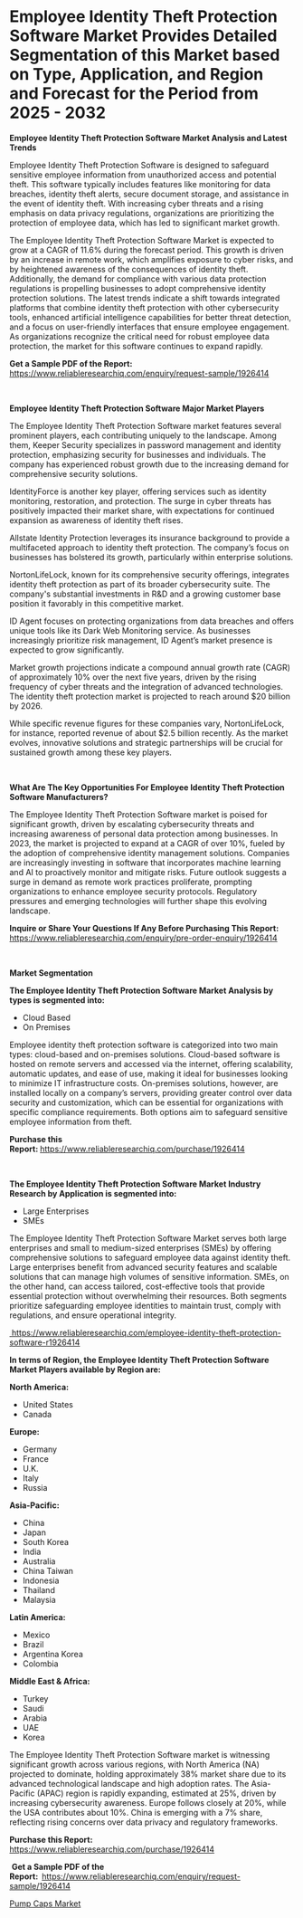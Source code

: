 <p><h1>Employee Identity Theft Protection Software Market Provides Detailed Segmentation of this Market based on Type, Application, and Region and Forecast for the Period from 2025 - 2032</h1></p><p><strong>Employee Identity Theft Protection Software Market Analysis and Latest Trends</strong></p>
<p><p>Employee Identity Theft Protection Software is designed to safeguard sensitive employee information from unauthorized access and potential theft. This software typically includes features like monitoring for data breaches, identity theft alerts, secure document storage, and assistance in the event of identity theft. With increasing cyber threats and a rising emphasis on data privacy regulations, organizations are prioritizing the protection of employee data, which has led to significant market growth.</p><p>The Employee Identity Theft Protection Software Market is expected to grow at a CAGR of 11.6% during the forecast period. This growth is driven by an increase in remote work, which amplifies exposure to cyber risks, and by heightened awareness of the consequences of identity theft. Additionally, the demand for compliance with various data protection regulations is propelling businesses to adopt comprehensive identity protection solutions. The latest trends indicate a shift towards integrated platforms that combine identity theft protection with other cybersecurity tools, enhanced artificial intelligence capabilities for better threat detection, and a focus on user-friendly interfaces that ensure employee engagement. As organizations recognize the critical need for robust employee data protection, the market for this software continues to expand rapidly.</p></p>
<p><strong>Get a Sample PDF of the Report:&nbsp;</strong> <a href="https://www.reliableresearchiq.com/enquiry/request-sample/1926414?utm_campaign=2319&utm_medium=2&utm_source=Github&utm_content=ia&utm_term=28032025&utm_id=employee-identity-theft-protection-software">https://www.reliableresearchiq.com/enquiry/request-sample/1926414</a></p>
<p>&nbsp;</p>
<p><strong>Employee Identity Theft Protection Software Major Market Players</strong></p>
<p><p>The Employee Identity Theft Protection Software market features several prominent players, each contributing uniquely to the landscape. Among them, Keeper Security specializes in password management and identity protection, emphasizing security for businesses and individuals. The company has experienced robust growth due to the increasing demand for comprehensive security solutions.</p><p>IdentityForce is another key player, offering services such as identity monitoring, restoration, and protection. The surge in cyber threats has positively impacted their market share, with expectations for continued expansion as awareness of identity theft rises.</p><p>Allstate Identity Protection leverages its insurance background to provide a multifaceted approach to identity theft protection. The company’s focus on businesses has bolstered its growth, particularly within enterprise solutions.</p><p>NortonLifeLock, known for its comprehensive security offerings, integrates identity theft protection as part of its broader cybersecurity suite. The company's substantial investments in R&D and a growing customer base position it favorably in this competitive market.</p><p>ID Agent focuses on protecting organizations from data breaches and offers unique tools like its Dark Web Monitoring service. As businesses increasingly prioritize risk management, ID Agent’s market presence is expected to grow significantly.</p><p>Market growth projections indicate a compound annual growth rate (CAGR) of approximately 10% over the next five years, driven by the rising frequency of cyber threats and the integration of advanced technologies. The identity theft protection market is projected to reach around $20 billion by 2026.</p><p>While specific revenue figures for these companies vary, NortonLifeLock, for instance, reported revenue of about $2.5 billion recently. As the market evolves, innovative solutions and strategic partnerships will be crucial for sustained growth among these key players.</p></p>
<p>&nbsp;</p>
<p><strong>What Are The Key Opportunities For Employee Identity Theft Protection Software Manufacturers?</strong></p>
<p><p>The Employee Identity Theft Protection Software market is poised for significant growth, driven by escalating cybersecurity threats and increasing awareness of personal data protection among businesses. In 2023, the market is projected to expand at a CAGR of over 10%, fueled by the adoption of comprehensive identity management solutions. Companies are increasingly investing in software that incorporates machine learning and AI to proactively monitor and mitigate risks. Future outlook suggests a surge in demand as remote work practices proliferate, prompting organizations to enhance employee security protocols. Regulatory pressures and emerging technologies will further shape this evolving landscape.</p></p>
<p><strong>Inquire or Share Your Questions If Any Before Purchasing This Report:</strong> <a href="https://www.reliableresearchiq.com/enquiry/pre-order-enquiry/1926414?utm_campaign=2319&utm_medium=2&utm_source=Github&utm_content=ia&utm_term=28032025&utm_id=employee-identity-theft-protection-software">https://www.reliableresearchiq.com/enquiry/pre-order-enquiry/1926414</a></p>
<p>&nbsp;</p>
<p><strong>Market Segmentation</strong></p>
<p><strong>The Employee Identity Theft Protection Software Market Analysis by types is segmented into:</strong></p>
<p><ul><li>Cloud Based</li><li>On Premises</li></ul></p>
<p><p>Employee identity theft protection software is categorized into two main types: cloud-based and on-premises solutions. Cloud-based software is hosted on remote servers and accessed via the internet, offering scalability, automatic updates, and ease of use, making it ideal for businesses looking to minimize IT infrastructure costs. On-premises solutions, however, are installed locally on a company’s servers, providing greater control over data security and customization, which can be essential for organizations with specific compliance requirements. Both options aim to safeguard sensitive employee information from theft.</p></p>
<p><strong>Purchase this Report:&nbsp;</strong><a href="https://www.reliableresearchiq.com/purchase/1926414?utm_campaign=2319&utm_medium=2&utm_source=Github&utm_content=ia&utm_term=28032025&utm_id=employee-identity-theft-protection-software">https://www.reliableresearchiq.com/purchase/1926414</a></p>
<p>&nbsp;</p>
<p><strong>The Employee Identity Theft Protection Software Market Industry Research by Application is segmented into:</strong></p>
<p><ul><li>Large Enterprises</li><li>SMEs</li></ul></p>
<p><p>The Employee Identity Theft Protection Software Market serves both large enterprises and small to medium-sized enterprises (SMEs) by offering comprehensive solutions to safeguard employee data against identity theft. Large enterprises benefit from advanced security features and scalable solutions that can manage high volumes of sensitive information. SMEs, on the other hand, can access tailored, cost-effective tools that provide essential protection without overwhelming their resources. Both segments prioritize safeguarding employee identities to maintain trust, comply with regulations, and ensure operational integrity.</p></p>
<p><a href="https://www.reliableresearchiq.com/employee-identity-theft-protection-software-r1926414?utm_campaign=2319&utm_medium=2&utm_source=Github&utm_content=ia&utm_term=28032025&utm_id=employee-identity-theft-protection-software">&nbsp;https://www.reliableresearchiq.com/employee-identity-theft-protection-software-r1926414</a></p>
<p><strong>In terms of Region, the Employee Identity Theft Protection Software Market Players available by Region are:</strong></p>
<p>
    <p> <strong> North America: </strong>
        <ul>
            <li>United States</li>
            <li>Canada</li>
        </ul>
        </p> 
    <p> <strong> Europe: </strong>
        <ul>
            <li>Germany</li>
            <li>France</li>
            <li>U.K.</li>
            <li>Italy</li>
            <li>Russia</li>
        </ul>
        </p> 
    <p> <strong> Asia-Pacific: </strong>
        <ul>
            <li>China</li>
            <li>Japan</li>
            <li>South Korea</li>
            <li>India</li>
            <li>Australia</li>
            <li>China Taiwan</li>
            <li>Indonesia</li>
            <li>Thailand</li>
            <li>Malaysia</li>
        </ul>
        </p> 
    <p> <strong> Latin America: </strong>
        <ul>
            <li>Mexico</li>
            <li>Brazil</li>
            <li>Argentina Korea</li>
            <li>Colombia</li>
        </ul>
        </p> 
    <p> <strong> Middle East & Africa: </strong>
        <ul>
            <li>Turkey</li>
            <li>Saudi</li>
            <li>Arabia</li>
            <li>UAE</li>
            <li>Korea</li>
        </ul>
    </p>
    </p>
<p><p>The Employee Identity Theft Protection Software market is witnessing significant growth across various regions, with North America (NA) projected to dominate, holding approximately 38% market share due to its advanced technological landscape and high adoption rates. The Asia-Pacific (APAC) region is rapidly expanding, estimated at 25%, driven by increasing cybersecurity awareness. Europe follows closely at 20%, while the USA contributes about 10%. China is emerging with a 7% share, reflecting rising concerns over data privacy and regulatory frameworks.</p></p>
<p><strong>Purchase this Report: </strong><a href="https://www.reliableresearchiq.com/purchase/1926414?utm_campaign=2319&utm_medium=2&utm_source=Github&utm_content=ia&utm_term=28032025&utm_id=employee-identity-theft-protection-software">https://www.reliableresearchiq.com/purchase/1926414</a></p>
<p>&nbsp;<strong>Get a Sample PDF of the Report:&nbsp;&nbsp;</strong><a href="https://www.reliableresearchiq.com/enquiry/request-sample/1926414?utm_campaign=2319&utm_medium=2&utm_source=Github&utm_content=ia&utm_term=28032025&utm_id=employee-identity-theft-protection-software">https://www.reliableresearchiq.com/enquiry/request-sample/1926414</a></p>
<p><strong></strong></p>
<p><p><a href="https://github.com/tona7vba/Market-Research-Report-List-1/blob/main/pump-caps-market.md?utm_campaign=2319&utm_medium=2&utm_source=Github&utm_content=ia&utm_term=28032025&utm_id=employee-identity-theft-protection-software">Pump Caps Market</a></p></p>